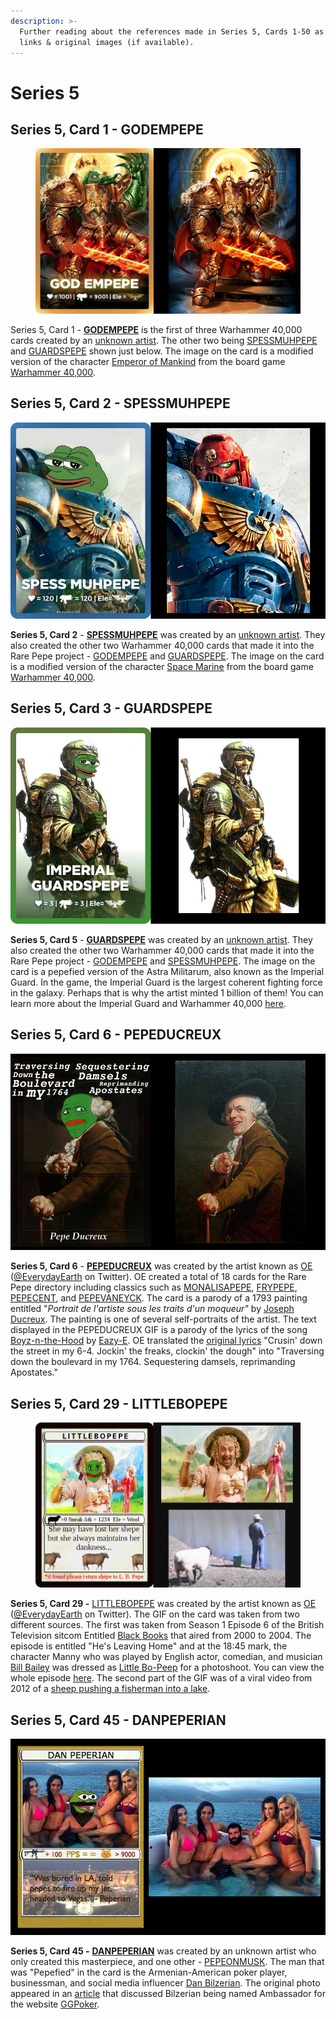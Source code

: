 ```yaml
---
description: >-
  Further reading about the references made in Series 5, Cards 1-50 as well as
  links & original images (if available).
---
```


# Series 5

## Series 5, Card 1 - GODEMPEPE

<figure><img src="../../../.gitbook/assets/S05 C01 - GODEMPEPE card and orig.jpg" alt=""><figcaption></figcaption></figure>

Series 5, Card 1 - [**GODEMPEPE**](https://pepe.wtf/asset/GODEMPEPE) is the first of three Warhammer 40,000 cards created by an [unknown artist](https://pepe.wtf/artists/1HDXVbA9WS5WwuhxqmWjwAY8eAgehGo5TH). The other two being [SPESSMUHPEPE](https://pepe.wtf/asset/SPESSMUHPEPE) and [GUARDSPEPE](https://pepe.wtf/asset/GUARDSPEPE) shown just below. The image on the card is a modified version of the character [Emperor of Mankind](https://warhammer40k.fandom.com/wiki/Emperor\_of\_Mankind) from the board game [Warhammer 40,000](https://en.wikipedia.org/wiki/Warhammer\_40,000).&#x20;

## Series 5, Card 2 - SPESSMUHPEPE

![](<../../../.gitbook/assets/S05 C02 - SPESSMUHPEPE card and source.jpg>)

**Series 5, Card 2** - [**SPESSMUHPEPE**](https://pepe.wtf/asset/SPESSMUHPEPE) was created by an [unknown artist](https://pepe.wtf/artists/1HDXVbA9WS5WwuhxqmWjwAY8eAgehGo5TH). They also created the other two Warhammer 40,000 cards that made it into the Rare Pepe project - [GODEMPEPE](https://pepe.wtf/asset/GODEMPEPE) and [GUARDSPEPE](https://pepe.wtf/asset/GUARDSPEPE). The image on the card is a modified version of the character [Space Marine](https://warhammer40k.fandom.com/wiki/Space\_Marines) from the board game [Warhammer 40,000](https://en.wikipedia.org/wiki/Warhammer\_40,000).&#x20;

## Series 5, Card 3 - GUARDSPEPE

![](<../../../.gitbook/assets/S05 C03 - GUARDSPEPE source and card.jpg>)

**Series 5, Card 5** - [**GUARDSPEPE**](https://pepe.wtf/asset/GUARDSPEPE) was created by an [unknown artist](https://pepe.wtf/artists/1HDXVbA9WS5WwuhxqmWjwAY8eAgehGo5TH). They also created the other two Warhammer 40,000 cards that made it into the Rare Pepe project - [GODEMPEPE](https://pepe.wtf/asset/GODEMPEPE) and [SPESSMUHPEPE](https://pepe.wtf/asset/SPESSMUHPEPE). The image on the card is a pepefied version of the Astra Militarum, also known as the Imperial Guard. In the game, the Imperial Guard is the largest coherent fighting force in the galaxy. Perhaps that is why the artist minted 1 billion of them! You can learn more about the Imperial Guard and Warhammer 40,000 [here](https://warhammer40k.fandom.com/wiki/Astra\_Militarum).

## Series 5, Card 6 - PEPEDUCREUX

![](<../../../.gitbook/assets/S05 C06 - PEPEDUCREUX card and source.jpg>)

**Series 5, Card 6** - [**PEPEDUCREUX**](https://pepe.wtf/asset/PEPEDUCREUX) was created by the artist known as [OE](https://pepe.wtf/artists/OE) ([@EverydayEarth](https://twitter.com/EverydayEarth) on Twitter). OE created a total of 18 cards for the Rare Pepe directory including classics such as [MONALISAPEPE](https://pepe.wtf/asset/MONALISAPEPE), [FRYPEPE](https://pepe.wtf/asset/FRYPEPE), [PEPECENT](https://pepe.wtf/asset/PEPECENT), and [PEPEVANEYCK](https://pepe.wtf/asset/PEPEVANEYCK). The card is a parody of a 1793 painting entitled "_Portrait de l'artiste sous les traits d'un moqueur"_ by [Joseph Ducreux](https://en.wikipedia.org/wiki/Joseph\_Ducreux). The painting is one of several self-portraits of the artist.  The text displayed in the PEPEDUCREUX GIF is a parody of the lyrics of the song [Boyz-n-the-Hood](https://en.wikipedia.org/wiki/Boyz-n-the-Hood) by [Eazy-E](https://en.wikipedia.org/wiki/Eazy-E). OE translated the [original lyrics](https://genius.com/Eazy-e-boyz-n-the-hood-lyrics) "Crusin' down the street in my 6-4. Jockin' the freaks, clockin' the dough" into "Traversing down the boulevard in my 1764. Sequestering damsels, reprimanding Apostates."&#x20;

## Series 5, Card 29 - LITTLEBOPEPE

<figure><img src="../../../.gitbook/assets/S05 C29 - LITTLEBOPEPE copy.jpg" alt=""><figcaption></figcaption></figure>

**Series 5, Card 29 -** [LITTLEBOPEPE](https://pepe.wtf/asset/LITTLEBOPEPE) was created by the artist known as [OE](https://pepe.wtf/artists/OE) ([@EverydayEarth](https://twitter.com/EverydayEarth) on Twitter). The GIF on the card was taken from two different sources. The first was taken from Season 1 Episode 6 of the British Television sitcom Entitled [Black Books](https://en.wikipedia.org/wiki/Black\_Books) that aired from 2000 to 2004. The episode is entitled "He's Leaving Home" and at the 18:45 mark, the character Manny who was played by English actor, comedian, and musician [Bill Bailey](https://en.wikipedia.org/wiki/Bill\_Bailey) was dressed as [Little Bo-Peep](https://en.wikipedia.org/wiki/Little\_Bo-Peep) for a photoshoot. You can view the whole episode [here](https://youtu.be/0WJL5UOF5pE?t=1125). The second part of the GIF was of a viral video from 2012 of a [sheep pushing a fisherman into a lake](https://youtu.be/NAlfCowo0uI). &#x20;

## Series 5, Card 45 - DANPEPERIAN

![](<../../../.gitbook/assets/S05 C45 - DANPEPERIAN card and source.jpg>)

**Series 5, Card 45 -** [**DANPEPERIAN**](https://pepe.wtf/asset/DANPEPERIAN) was created by an unknown artist who only created this masterpiece, and one other - [PEPEONMUSK](https://pepe.wtf/asset/PEPEONMUSK). The man that was "Pepefied" in the card is the Armenian-American poker player, businessman, and social media influencer [Dan Bilzerian](https://en.wikipedia.org/wiki/Dan\_Bilzerian). The original photo appeared in an [article](https://www.pokernewsdaily.com/dan-bilzerian-named-ambassador-for-ggpoker-34132/) that discussed Bilzerian being named Ambassador for the website [GGPoker](https://en.ggpoker.com/).
